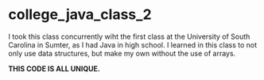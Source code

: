 # college_java_class_2

I took this class concurrently wiht the first class at the University of South Carolina in Sumter, as I had Java in high school.
I learned in this class to not only use data structures, but make my own without the use of arrays.

**THIS CODE IS ALL UNIQUE.**
